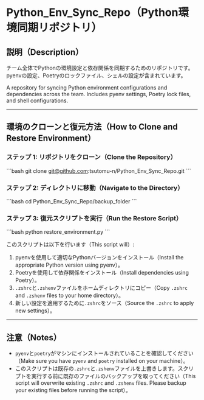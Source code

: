 # Python_Env_Sync_Repo（Python環境同期リポジトリ）

## 説明（Description）

チーム全体でPythonの環境設定と依存関係を同期するためのリポジトリです。pyenvの設定、Poetryのロックファイル、シェルの設定が含まれています。

A repository for syncing Python environment configurations and dependencies across the team. Includes pyenv settings, Poetry lock files, and shell configurations.

---

## 環境のクローンと復元方法（How to Clone and Restore Environment）

### ステップ 1: リポジトリをクローン（Clone the Repository）

\```bash
git clone git@github.com:tsutomu-n/Python_Env_Sync_Repo.git
\```

### ステップ 2: ディレクトリに移動（Navigate to the Directory）

\```bash
cd Python_Env_Sync_Repo/backup_folder
\```

### ステップ 3: 復元スクリプトを実行（Run the Restore Script）

\```bash
python restore_environment.py
\```

このスクリプトは以下を行います（This script will）:

1. pyenvを使用して適切なPythonバージョンをインストール（Install the appropriate Python version using pyenv）。
2. Poetryを使用して依存関係をインストール（Install dependencies using Poetry）。
3. `.zshrc`と`.zshenv`ファイルをホームディレクトリにコピー（Copy `.zshrc` and `.zshenv` files to your home directory）。
4. 新しい設定を適用するために`.zshrc`をソース（Source the `.zshrc` to apply new settings）。

---

## 注意（Notes）

- `pyenv`と`poetry`がマシンにインストールされていることを確認してください（Make sure you have `pyenv` and `poetry` installed on your machine）。
- このスクリプトは既存の`.zshrc`と`.zshenv`ファイルを上書きします。スクリプトを実行する前に既存のファイルのバックアップを取ってください（This script will overwrite existing `.zshrc` and `.zshenv` files. Please backup your existing files before running the script）。
